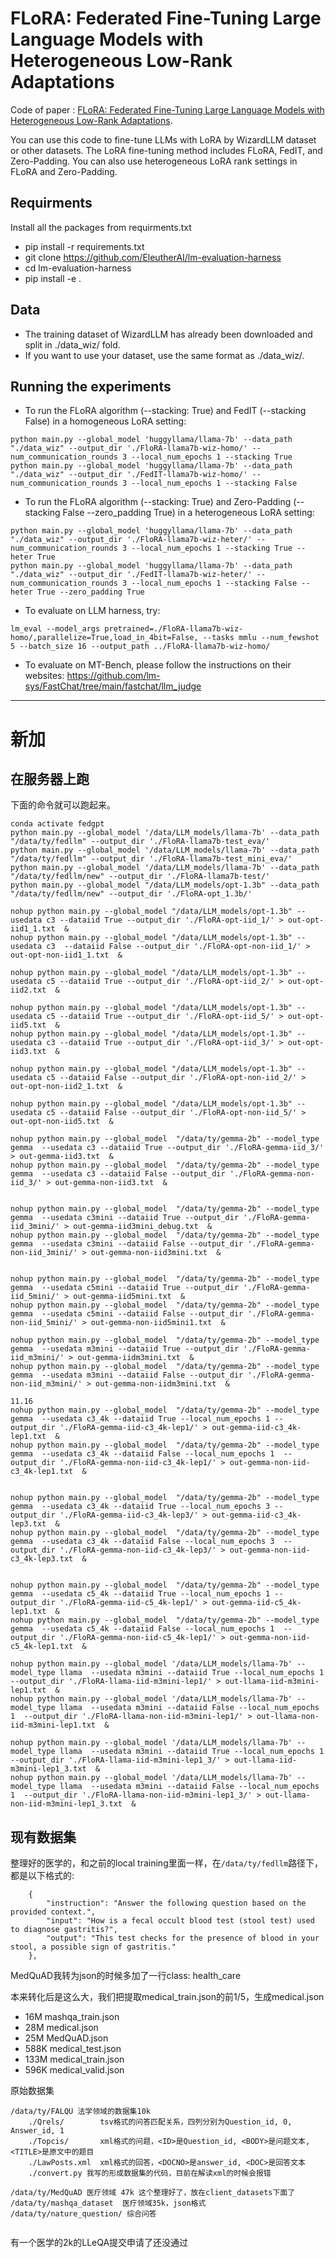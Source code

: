 # FLoRA: Federated Fine-Tuning Large Language Models with Heterogeneous Low-Rank Adaptations
Code of paper : [FLoRA: Federated Fine-Tuning Large Language Models with Heterogeneous Low-Rank Adaptations](https://arxiv.org/pdf/2409.05976).

You can use this code to fine-tune LLMs with LoRA by WizardLLM dataset or other datasets.
The LoRA fine-tuning method includes FLoRA, FedIT, and Zero-Padding. You can also use heterogeneous LoRA rank settings in FLoRA and Zero-Padding.

## Requirments
Install all the packages from requirments.txt
* pip install -r requirements.txt
* git clone https://github.com/EleutherAI/lm-evaluation-harness
* cd lm-evaluation-harness
* pip install -e .

## Data
* The training dataset of WizardLLM has already been downloaded and split in ./data_wiz/ fold.
* If you want to use your dataset, use the same format as ./data_wiz/.

## Running the experiments
* To run the FLoRA algorithm (--stacking: True) and FedIT (--stacking False) in a homogeneous LoRA setting:
```
python main.py --global_model 'huggyllama/llama-7b' --data_path  "./data_wiz" --output_dir './FloRA-llama7b-wiz-homo/' --num_communication_rounds 3 --local_num_epochs 1 --stacking True
python main.py --global_model 'huggyllama/llama-7b' --data_path  "./data_wiz" --output_dir './FedIT-llama7b-wiz-homo/' --num_communication_rounds 3 --local_num_epochs 1 --stacking False
```
* To run the FLoRA algorithm (--stacking: True) and Zero-Padding (--stacking False --zero_padding True) in a heterogeneous LoRA setting:
```
python main.py --global_model 'huggyllama/llama-7b' --data_path  "./data_wiz" --output_dir './FloRA-llama7b-wiz-heter/' --num_communication_rounds 3 --local_num_epochs 1 --stacking True --heter True
python main.py --global_model 'huggyllama/llama-7b' --data_path  "./data_wiz" --output_dir './FedIT-llama7b-wiz-heter/' --num_communication_rounds 3 --local_num_epochs 1 --stacking False --heter True --zero_padding True
```

* To evaluate on LLM harness, try:
```
lm_eval --model_args pretrained=./FloRA-llama7b-wiz-homo/,parallelize=True,load_in_4bit=False, --tasks mmlu --num_fewshot 5 --batch_size 16 --output_path ../FloRA-llama7b-wiz-homo/
```
* To evaluate on MT-Bench, please follow the instructions on their websites: https://github.com/lm-sys/FastChat/tree/main/fastchat/llm_judge
-----

# 新加
## 在服务器上跑

下面的命令就可以跑起来。

```
conda activate fedgpt
python main.py --global_model '/data/LLM_models/llama-7b' --data_path  "/data/ty/fedllm" --output_dir './FloRA-llama7b-test_eva/' 
python main.py --global_model '/data/LLM_models/llama-7b' --data_path  "/data/ty/fedllm" --output_dir './FloRA-llama7b-test_mini_eva/' 
python main.py --global_model '/data/LLM_models/llama-7b' --data_path  "/data/ty/fedllm/new" --output_dir './FloRA-llama7b-test/' 
python main.py --global_model "/data/LLM_models/opt-1.3b" --data_path  "/data/ty/fedllm/new" --output_dir './FloRA-opt_1.3b/' 

nohup python main.py --global_model "/data/LLM_models/opt-1.3b" --usedata c3 --dataiid True --output_dir './FloRA-opt-iid_1/' > out-opt-iid1_1.txt  &
nohup python main.py --global_model "/data/LLM_models/opt-1.3b" --usedata c3  --dataiid False --output_dir './FloRA-opt-non-iid_1/' > out-opt-non-iid1_1.txt  &

nohup python main.py --global_model "/data/LLM_models/opt-1.3b" --usedata c5 --dataiid True --output_dir './FloRA-opt-iid_2/' > out-opt-iid2.txt  &

nohup python main.py --global_model "/data/LLM_models/opt-1.3b" --usedata c5 --dataiid True --output_dir './FloRA-opt-iid_5/' > out-opt-iid5.txt  &
nohup python main.py --global_model "/data/LLM_models/opt-1.3b" --usedata c3 --dataiid True --output_dir './FloRA-opt-iid_3/' > out-opt-iid3.txt  &

nohup python main.py --global_model "/data/LLM_models/opt-1.3b" --usedata c5 --dataiid False --output_dir './FloRA-opt-non-iid_2/' > out-opt-non-iid2_1.txt  &

nohup python main.py --global_model "/data/LLM_models/opt-1.3b" --usedata c5 --dataiid False --output_dir './FloRA-opt-non-iid_5/' > out-opt-non-iid5.txt  &

nohup python main.py --global_model  "/data/ty/gemma-2b" --model_type gemma  --usedata c3 --dataiid True --output_dir './FloRA-gemma-iid_3/' > out-gemma-iid3.txt  &
nohup python main.py --global_model  "/data/ty/gemma-2b" --model_type gemma  --usedata c3 --dataiid False --output_dir './FloRA-gemma-non-iid_3/' > out-gemma-non-iid3.txt  &


nohup python main.py --global_model  "/data/ty/gemma-2b" --model_type gemma  --usedata c3mini --dataiid True --output_dir './FloRA-gemma-iid_3mini/' > out-gemma-iid3mini_debug.txt  &
nohup python main.py --global_model  "/data/ty/gemma-2b" --model_type gemma  --usedata c3mini --dataiid False --output_dir './FloRA-gemma-non-iid_3mini/' > out-gemma-non-iid3mini.txt  &


nohup python main.py --global_model  "/data/ty/gemma-2b" --model_type gemma  --usedata c5mini --dataiid True --output_dir './FloRA-gemma-iid_5mini/' > out-gemma-iid5mini.txt  &
nohup python main.py --global_model  "/data/ty/gemma-2b" --model_type gemma  --usedata c5mini --dataiid False --output_dir './FloRA-gemma-non-iid_5mini/' > out-gemma-non-iid5mini1.txt  &

nohup python main.py --global_model  "/data/ty/gemma-2b" --model_type gemma  --usedata m3mini --dataiid True --output_dir './FloRA-gemma-iid_m3mini/' > out-gemma-iidm3mini.txt  &
nohup python main.py --global_model  "/data/ty/gemma-2b" --model_type gemma  --usedata m3mini --dataiid False --output_dir './FloRA-gemma-non-iid_m3mini/' > out-gemma-non-iidm3mini.txt  &

11.16
nohup python main.py --global_model  "/data/ty/gemma-2b" --model_type gemma  --usedata c3_4k --dataiid True --local_num_epochs 1 --output_dir './FloRA-gemma-iid-c3_4k-lep1/' > out-gemma-iid-c3_4k-lep1.txt  &
nohup python main.py --global_model  "/data/ty/gemma-2b" --model_type gemma  --usedata c3_4k --dataiid False --local_num_epochs 1  --output_dir './FloRA-gemma-non-iid-c3_4k-lep1/' > out-gemma-non-iid-c3_4k-lep1.txt  &


nohup python main.py --global_model  "/data/ty/gemma-2b" --model_type gemma  --usedata c3_4k --dataiid True --local_num_epochs 3 --output_dir './FloRA-gemma-iid-c3_4k-lep3/' > out-gemma-iid-c3_4k-lep3.txt  &
nohup python main.py --global_model  "/data/ty/gemma-2b" --model_type gemma  --usedata c3_4k --dataiid False --local_num_epochs 3  --output_dir './FloRA-gemma-non-iid-c3_4k-lep3/' > out-gemma-non-iid-c3_4k-lep3.txt  &


nohup python main.py --global_model  "/data/ty/gemma-2b" --model_type gemma  --usedata c5_4k --dataiid True --local_num_epochs 1 --output_dir './FloRA-gemma-iid-c5_4k-lep1/' > out-gemma-iid-c5_4k-lep1.txt  &
nohup python main.py --global_model  "/data/ty/gemma-2b" --model_type gemma  --usedata c5_4k --dataiid False --local_num_epochs 1  --output_dir './FloRA-gemma-non-iid-c5_4k-lep1/' > out-gemma-non-iid-c5_4k-lep1.txt  &

nohup python main.py --global_model '/data/LLM_models/llama-7b' --model_type llama  --usedata m3mini --dataiid True --local_num_epochs 1 --output_dir './FloRA-llama-iid-m3mini-lep1/' > out-llama-iid-m3mini-lep1.txt  &
nohup python main.py --global_model '/data/LLM_models/llama-7b' --model_type llama  --usedata m3mini --dataiid False --local_num_epochs 1  --output_dir './FloRA-llama-non-iid-m3mini-lep1/' > out-llama-non-iid-m3mini-lep1.txt  &

nohup python main.py --global_model '/data/LLM_models/llama-7b' --model_type llama  --usedata m3mini --dataiid True --local_num_epochs 1 --output_dir './FloRA-llama-iid-m3mini-lep1_3/' > out-llama-iid-m3mini-lep1_3.txt  &
nohup python main.py --global_model '/data/LLM_models/llama-7b' --model_type llama  --usedata m3mini --dataiid False --local_num_epochs 1  --output_dir './FloRA-llama-non-iid-m3mini-lep1_3/' > out-llama-non-iid-m3mini-lep1_3.txt  &

```

## 现有数据集

整理好的医学的，和之前的local training里面一样，在`/data/ty/fedllm`路径下，都是以下格式的:

```
    {
        "instruction": "Answer the following question based on the provided context.",
        "input": "How is a fecal occult blood test (stool test) used to diagnose gastritis?",
        "output": "This test checks for the presence of blood in your stool, a possible sign of gastritis."
    },
```

 MedQuAD我转为json的时候多加了一行class: health_care

本来转化后是这么大，我们把提取medical_train.json的前1/5，生成medical.json
- 16M     mashqa_train.json
- 28M     medical.json
- 25M     MedQuAD.json
- 588K    medical_test.json
- 133M    medical_train.json
- 596K    medical_valid.json

原始数据集
```
/data/ty/FALQU 法学领域的数据集10k
    ./Qrels/        tsv格式的问答匹配关系，四列分别为Question_id, 0, Answer_id, 1
    ./Topcis/       xml格式的问题，<ID>是Question_id, <BODY>是问题文本, <TITLE>是原文中的题目
    ./LawPosts.xml  xml格式的回答，<DOCNO>是answer_id, <DOC>是回答文本
    ./convert.py 我写的形成数据集的代码，目前在解读xml的时候会报错

/data/ty/MedQuAD 医疗领域 47k 这个整理好了，放在client_datasets下面了
/data/ty/mashqa_dataset  医疗领域35k，json格式
/data/ty/nature_question/ 综合问答


```

有一个医学的2k的LLeQA提交申请了还没通过
